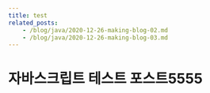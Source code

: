 ```yaml
---
title: test
related_posts:
    - /blog/java/2020-12-26-making-blog-02.md
    - /blog/java/2020-12-26-making-blog-03.md
---
```


# 자바스크립트 테스트 포스트5555
